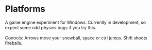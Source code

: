 Platforms
=========

A game engine experiment for Windows. Currently in development, so expect some odd physics bugs if you try this.<br>
<br>
Controls: Arrows move your snowball, space or ctrl jumps. Shift shoots fireballs.
